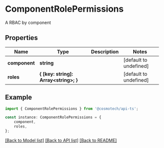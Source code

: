 # ComponentRolePermissions

A RBAC by component

## Properties

Name | Type | Description | Notes
------------ | ------------- | ------------- | -------------
**component** | **string** |  | [default to undefined]
**roles** | **{ [key: string]: Array&lt;string&gt;; }** |  | [default to undefined]

## Example

```typescript
import { ComponentRolePermissions } from '@cosmotech/api-ts';

const instance: ComponentRolePermissions = {
    component,
    roles,
};
```

[[Back to Model list]](../README.md#documentation-for-models) [[Back to API list]](../README.md#documentation-for-api-endpoints) [[Back to README]](../README.md)
